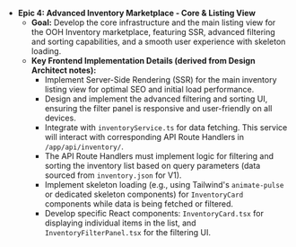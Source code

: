 * **Epic 4: Advanced Inventory Marketplace - Core & Listing View**
    * **Goal:** Develop the core infrastructure and the main listing view for the OOH Inventory marketplace, featuring SSR, advanced filtering and sorting capabilities, and a smooth user experience with skeleton loading.
    * **Key Frontend Implementation Details (derived from Design Architect notes):**
        * Implement Server-Side Rendering (SSR) for the main inventory listing view for optimal SEO and initial load performance.
        * Design and implement the advanced filtering and sorting UI, ensuring the filter panel is responsive and user-friendly on all devices.
        * Integrate with `inventoryService.ts` for data fetching. This service will interact with corresponding API Route Handlers in `/app/api/inventory/`.
        * The API Route Handlers must implement logic for filtering and sorting the inventory list based on query parameters (data sourced from `inventory.json` for V1).
        * Implement skeleton loading (e.g., using Tailwind's `animate-pulse` or dedicated skeleton components) for `InventoryCard` components while data is being fetched or filtered.
        * Develop specific React components: `InventoryCard.tsx` for displaying individual items in the list, and `InventoryFilterPanel.tsx` for the filtering UI. 